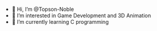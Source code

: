 - 👋 Hi, I’m @Topson-Noble
- 👀 I’m interested in Game Development and 3D Animation
- 🌱 I’m currently learning C programming

<!---
Topson-Noble/Topson-Noble is a ✨ special ✨ repository because its `README.md` (this file) appears on your GitHub profile.
You can click the Preview link to take a look at your changes.
--->
